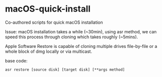 # macOS-quick-install
Co-authored scripts for quick macOS installation

Issue: macOS installation takes a while (~30min), using asr method, we can speed this process through cloning which takes roughly (~5mins).

Apple Software Restore is capable of cloning multiple drives file-by-file or a whole block of dmg locally or via multicast.

base code:

```
asr restore [source disk] [target disk] [**args method]
```


